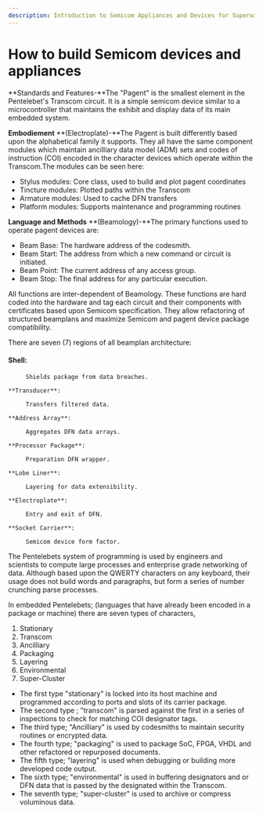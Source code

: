 ```yaml
---
description: Introduction to Semicom Appliances and Devices for Superwikia  Pentelebets-
---
```


# How to build Semicom devices and appliances

**Standards and Features-**The "Pagent" is the smallest element in the Pentelebet's Transcom circuit. It is a simple semicom device similar to a microcontroller that maintains the exhibit and display data of its main embedded system.

  
**Embodiement** **\(Electroplate\)-**The Pagent is built differently based upon the alphabetical family it supports. They all have the same component modules which maintain ancilliary data model \(ADM\) sets and codes of instruction \(COI\) encoded in the character devices which operate within the Transcom.The modules can be seen here:

* Stylus modules: Core class, used to build and plot pagent coordinates
* Tincture modules: Plotted paths within the Transcom
* Armature modules: Used to cache DFN transfers
* Platform modules: Supports maintenance and programming routines

**Language and Methods** **\(Beamology\)-**The primary functions used to operate pagent devices are:

* Beam Base: The hardware address of the codesmith.
* Beam Start: The address from which a new command or circuit is initiated.
* Beam Point: The current address of any access group.
* Beam Stop: The final address for any particular execution.

  
All functions are inter-dependent of Beamology. These functions are hard coded into the hardware and tag each circuit and their components with certificates based upon Semicom specification. They allow refactoring of structured beamplans and maximize Semicom and pagent device package compatibility.

  
There are seven \(7\) regions of all beamplan architecture:

####     **Shell**: 

         Shields package from data breaches.

    **Transducer**: 

         Transfers filtered data.

    **Address Array**: 

         Aggregates DFN data arrays.

    **Processor Package**: 

         Preparation DFN wrapper.

    **Lobe Liner**: 

         Layering for data extensibility.

    **Electroplate**: 

         Entry and exit of DFN.

    **Socket Carrier**: 

         Semicom device form factor.



The Pentelebets system of programming is used by engineers and scientists to compute large processes and enterprise grade networking of data. Although based upon the QWERTY characters on any keyboard, their usage does not build words and paragraphs, but form a series of number crunching parse processes. 

In embedded Pentelebets; \(languages that have already been encoded in a package or machine\) there are seven types of characters,  

1. Stationary 
2. Transcom 
3. Ancilliary 
4. Packaging 
5. Layering 
6. Environmental 
7. Super-Cluster 

* The first type "stationary" is locked into its host machine and programmed according to ports and slots of its carrier package. 
* The second type ; "transcom" is parsed against the first in a series of inspections to check for matching COI designator tags. 
* The third type; "Ancilliary" is used by codesmiths to maintain security routines or encrypted  data. 
* The fourth type; "packaging" is used to package SoC, FPGA, VHDL and other refactored or repurposed documents. 
* The fifth type; "layering" is used when debugging or building more developed code output. 
* The sixth type; "environmental" is used in buffering designators and or DFN data that is passed by the designated within the Transcom. 
* The seventh type; "super-cluster" is used to archive or compress voluminous data. 

